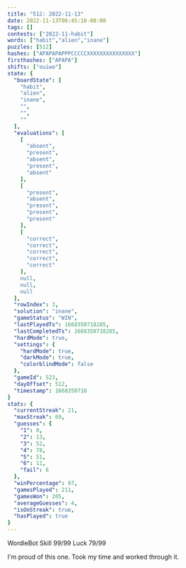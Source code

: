 ```yaml
---
title: "512: 2022-11-13"
date: 2022-11-13T06:45:18-08:00
tags: []
contests: ["2022-11-habit"]
words: ["habit","alien","inane"]
puzzles: [512]
hashes: ["APAPAPAPPPCCCCCXXXXXXXXXXXXXXX"]
firsthashes: ["APAPA"]
shifts: ["ouiwo"]
state: {
  "boardState": [
    "habit",
    "alien",
    "inane",
    "",
    "",
    ""
  ],
  "evaluations": [
    [
      "absent",
      "present",
      "absent",
      "present",
      "absent"
    ],
    [
      "present",
      "absent",
      "present",
      "present",
      "present"
    ],
    [
      "correct",
      "correct",
      "correct",
      "correct",
      "correct"
    ],
    null,
    null,
    null
  ],
  "rowIndex": 3,
  "solution": "inane",
  "gameStatus": "WIN",
  "lastPlayedTs": 1668350718285,
  "lastCompletedTs": 1668350718285,
  "hardMode": true,
  "settings": {
    "hardMode": true,
    "darkMode": true,
    "colorblindMode": false
  },
  "gameId": 523,
  "dayOffset": 512,
  "timestamp": 1668350718
}
stats: {
  "currentStreak": 21,
  "maxStreak": 69,
  "guesses": {
    "1": 0,
    "2": 13,
    "3": 52,
    "4": 78,
    "5": 51,
    "6": 11,
    "fail": 6
  },
  "winPercentage": 97,
  "gamesPlayed": 211,
  "gamesWon": 205,
  "averageGuesses": 4,
  "isOnStreak": true,
  "hasPlayed": true
}
---
```

<!-- more -->
WordleBot
Skill 99/99
Luck 79/99

I'm proud of this one. Took my time and worked through it. 
